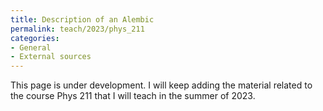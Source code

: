 ```yaml
---
title: Description of an Alembic
permalink: teach/2023/phys_211
categories:
- General
- External sources
---
```




This page is under development. I will keep adding the material related to the course Phys 211 that I will teach
in the summer of 2023.
